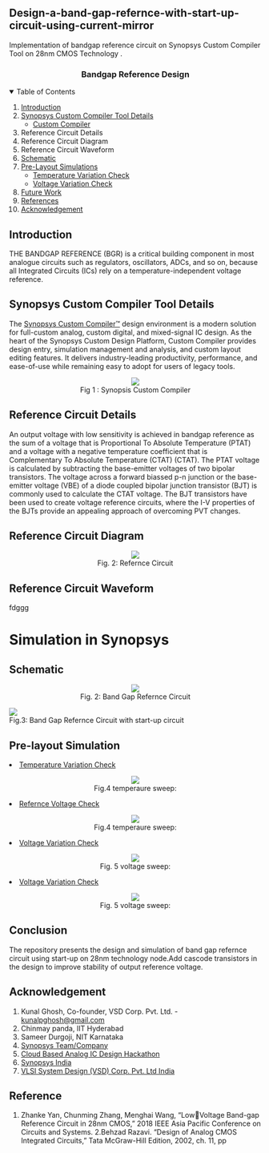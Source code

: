## Design-a-band-gap-refernce-with-start-up-circuit-using-current-mirror
Implementation of bandgap reference circuit on  Synopsys Custom Compiler Tool  on 28nm CMOS Technology .
 <br />
<p align="center">
  <h3 align="center">Bandgap Reference Design</h3>
</p>
<!-- TABLE OF CONTENTS -->
<details open="open">
  <summary>Table of Contents</summary>
  <ol>
    <li>
      <a href="#Introduction">Introduction</a>
    </li>
  <li>
      <a href="#Synopsys Custom Compiler Tool Detailss">Synopsys Custom Compiler Tool Details</a>
	  <ul>
        <li><a href="#Custom Compiler">Custom Compiler</a></li>
    </ul>
  </li>
	  <li>   Reference Circuit Details </li>
 <li>            Reference Circuit Diagram  </li>
  <li>           Reference Circuit Waveform </li>
	  </li>  
	       <li>
      <a href="#schematic">Schematic</a>
	</li>
	<li>
      <a href="#pre-layout simulations">Pre-Layout Simulations</a>	
	  	<ul>
        <li><a href="#temperature variation check">Temperature Variation Check</a></li>
        <li><a href="#voltage variation check">Voltage Variation Check</a></li>
      </ul>
    </li>    
    <li><a href="#future work">Future Work</a></li>
	  <li><a href="#references">References</a></li>
	  <li><a href="#acknowledgement">Acknowledgement</a></li>
	
  </ol>
</details>
                                         
## Introduction
THE BANDGAP REFERENCE (BGR) is a critical building component in most analogue circuits such as regulators, oscillators, ADCs, and so on, because all 
Integrated Circuits (ICs) rely on a temperature-independent voltage reference.

## Synopsys Custom Compiler Tool Details
The [Synopsys Custom Compiler™](https://www.synopsys.com/implementation-and-signoff/custom-design-platform/custom-compiler.html) design environment is a modern solution for full-custom analog, custom digital, and mixed-signal IC design. As the heart of the Synopsys Custom Design Platform, Custom Compiler provides design entry, simulation management and analysis, and custom layout editing features. It delivers industry-leading productivity, performance, and ease-of-use while remaining easy to adopt for users of legacy tools.
<p align="center">
<img src="custom_compiler.png"></br>
  Fig 1 : Synopsis Custom Compiler 
</p>

## Reference Circuit Details
An output voltage with low sensitivity is achieved in bandgap reference as the sum of a voltage that is Proportional To Absolute Temperature (PTAT) and a voltage with a negative temperature coefficient that is Complementary To Absolute Temperature (CTAT) (CTAT). The PTAT voltage is calculated by subtracting the base-emitter voltages of two bipolar transistors. The voltage across a forward biassed p-n junction or the base-emitter voltage (VBE) of a diode coupled bipolar junction transistor (BJT) is commonly used to calculate the CTAT voltage. The BJT transistors have been used to create voltage reference circuits, where the I-V properties of the BJTs provide an appealing approach of overcoming PVT changes.

## Reference Circuit Diagram   
<p align="center">
<img src="ckt_1.jpg"></br>
  Fig. 2: Refernce Circuit 
</p>

## Reference Circuit Waveform
fdggg
# Simulation in Synopsys
## Schematic
<p align="center">
<img src="bgr.PNG"></br>
  Fig. 2: Band Gap Refernce Circuit 
</p>
<img src="bgr_with_startup.PNG"></br>
  Fig.3: Band Gap Refernce Circuit  with start-up circuit
</p>

## Pre-layout Simulation
  <li><a href="#temperature variation check">Temperature Variation Check</a></li>
  <p align="center">
  <img src="temperature.PNG"></br>
  Fig.4 temperaure sweep:  
 </p>
  </li>
  <li><a href="#temperature variation check">Refernce Voltage Check</a></li>
  <p align="center">
  <img src="temptr.PNG"></br>
  Fig.4 temperaure sweep:  
   </p>
   </li>
  
  <li><a href="#voltage variation check">Voltage Variation Check</a></li>
      <p align="center">
      <img src="voltage.PNG"></br>
       Fig. 5 voltage sweep:  
      </p>
      </ul>
    </li>  
     <li><a href="#voltage variation check">Voltage Variation Check</a></li>
      <p align="center">
      <img src="voltage_time.PNG"></br>
       Fig. 5 voltage sweep:  
      </p>
      </ul>
    </li>  
    
## Conclusion
 The repository presents the design and simulation of band gap refernce circuit using start-up on 28nm technology node.Add cascode transistors in the design to improve stability of output  reference voltage.
    

## Acknowledgement

1. Kunal Ghosh, Co-founder, VSD Corp. Pvt. Ltd. - kunalpghosh@gmail.com
2. Chinmay panda, IIT Hyderabad
3. Sameer Durgoji, NIT Karnataka
4. [Synopsys Team/Company](https://www.synopsys.com/)
5. [Cloud Based Analog IC Design Hackathon](https://www.iith.ac.in/events/2022/02/15/Cloud-Based-Analog-IC-Design-Hackathon/)
6. [Synopsys India](https://www.synopsys.com/)
7. [VLSI System Design (VSD) Corp. Pvt. Ltd India](https://www.vlsisystemdesign.com/)

## Reference
1. Zhanke Yan, Chunming Zhang, Menghai Wang, “LowVoltage Band-gap Reference Circuit in 28nm CMOS,” 2018 IEEE Asia Pacific Conference 
on Circuits and Systems.
2.Behzad Razavi. “Design of Analog CMOS Integrated Circuits,” Tata McGraw-Hill Edition, 2002, ch. 11, pp
